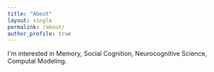 ```yaml
---
title: "About"
layout: single
permalink: /about/
author_profile: true
---
```


I'm interested in Memory, Social Cognition, Neurocognitive Science, Computal Modeling. 
